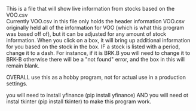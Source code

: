 This is a file that will show live information from stocks based on the VOO.csv  
Currently VOO.csv in this file only holds the header information
VOO.csv originally held all of the information for VOO (which is what this program was based off of), but it can be adjusted for any amount of stock information.  When you click on a box, it will bring up additional information for you based on the stock in the box.
IF a stock is listed with a period, change it to a dash.  For instance, if it is BRK.B you will need to change it to BRK-B otherwise there will be a "not found" error, and the box in this will remain blank.

OVERALL use this as a hobby program, not for actual use in a production settings.

you will need to install yfinance (pip install yfinance) AND you will need ot instal tkinter (pip install tkinter) to make this program work.
